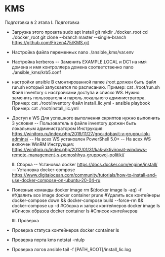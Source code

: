 # KMS
Подготовка в 2 этапа
  I. Подготовка
- Загрузка этого проекта
sudo apt install git
mkdir ./docker_root
cd ./docker_root
git clone --branch master --single-branch https://github.com/Firzen475/KMS.git
- Настройка файла переменных 
nano ./ansible_kms/var.env
- Настройка kerberos
-- Заменить EXAMPLE.LOCAL и DC1 на имя домена и имя контроллера домена соответственно
nano ./ansible_kms/krb5.conf
- настройки ansible
В смонтированной папке /root должен быть файл run.sh который запускается по расписанию. 
Пример:
cat ./root/run.sh
Файл inventory с настройками доступа и списко WS. Нужно заменить пользователя и пароль локального администратора.
Пример:
cat ./root/inventory
Файл install_lic.yml - ansible playbook
Пример:
cat ./root/install_lic.yml

- Доступ к WS
Для успешного выполнения скриптов нужно выполнить 3 условия
-- Пользователь в файле inventory должен быть локальным администратором
Инструкция:
https://winitpro.ru/index.php/2019/11/27/gpo-dobavit-v-gruppu-lok-admins/
-- На всех WS установлен PowerShell 5.0+
-- На всех WS включен WinRM
Инструкция:
https://winitpro.ru/index.php/2012/01/31/kak-aktivirovat-windows-remote-management-s-pomoshhyu-gruppovoj-politiki/

  II. Сборка 
-- Установка docker
https://docs.docker.com/engine/install/
-- Установка docker-compose
https://www.digitalocean.com/community/tutorials/how-to-install-and-use-docker-compose-on-ubuntu-20-04-ru
- Полезные команды
docker image rm $(docker image  ls -aq) -f #Удалить все image
docker container prune #Удалить все контейнеры
docker-compose down && docker-compose build --force-rm && docker-compose up -d #Сборка и запуск контейнеров
docker image ls #Список образов
docker container ls #Список контейнеров

  III. Проверка
- Проверка статуса контейнеров
docker container ls 
- Проверка порта kms
netstat -ntulp
- Проверка логов ansible
tail -f [PATH_ROOT]/install_lic.log
